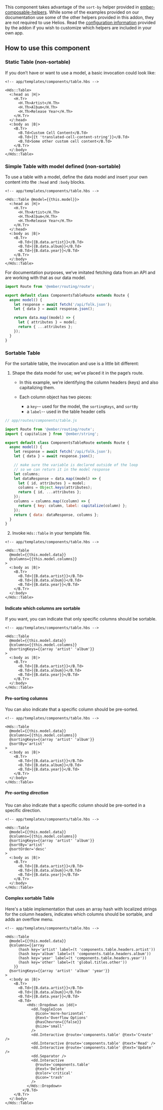 This component takes advantage of the `sort-by` helper provided in [ember-composable-helpers](https://github.com/DockYard/ember-composable-helpers). While some of the examples provided on our documentation use some of the other helpers provided in this addon, they are not required to use Helios. Read the [configuration information](https://github.com/DockYard/ember-composable-helpers#configuration) provided by the addon if you wish to customize which helpers are included in your own app.

## How to use this component

### Static Table (non-sortable)

If you don’t have or want to use a model, a basic invocation could look like:

```handlebars{data-execute=false}
<!-- app/templates/components/table.hbs -->

<Hds::Table>
  <:head as |H|>
    <H.Tr>
      <H.Th>Artist</H.Th>
      <H.Th>Album</H.Th>
      <H.Th>Release Year</H.Th>
    </H.Tr>
  </:head>
  <:body as |B|>
    <B.Tr>
      <B.Td>Custom Cell Content</B.Td>
      <B.Td>{{t 'translated-cell-content-string'}}</B.Td>
      <B.Td>Some other custom cell content</B.Td>
    </B.Tr>
  </:body>
</Hds::Table>
```

### Simple Table with model defined (non-sortable)

To use a table with a model, define the data model and insert your own content into the `:head` and `:body` blocks.

```handlebars{data-execute=false}
<!-- app/templates/components/table.hbs -->

<Hds::Table @model={{this.model}}>
  <:head as |H|>
    <H.Tr>
      <H.Th>Artist</H.Th>
      <H.Th>Album</H.Th>
      <H.Th>Release Year</H.Th>
    </H.Tr>
  </:head>
  <:body as |B|>
    <B.Tr>
      <B.Td>{{B.data.artist}}</B.Td>
      <B.Td>{{B.data.album}}</B.Td>
      <B.Td>{{B.data.year}}</B.Td>
    </B.Tr>
  </:body>
</Hds::Table>
```

For documentation purposes, we‘ve imitated fetching data from an API and are working with that as our data model.

```javascript
import Route from '@ember/routing/route';

export default class ComponentsTableRoute extends Route {
  async model() {
    let response = await fetch('/api/folk.json');
    let { data } = await response.json();

    return data.map((model) => {
      let { attributes } = model;
      return { ...attributes };
    });
  }
}
```

### Sortable Table

For the sortable table, the invocation and use is a little bit different:

1. Shape the data model for use; we’ve placed it in the page‘s route.

    - In this example, we’re identifying the column headers (keys) and also capitalizing them. 
    - Each column object has two pieces: 
      
        - a `key`\-- used for the model, the `sortingKeys`, and `sortBy`
        - a `label`\-- used in the table header cells

```javascript
// app/routes/components/table.js

import Route from '@ember/routing/route';
import { capitalize } from '@ember/string';

export default class ComponentsTableRoute extends Route {
  async model() {
    let response = await fetch('/api/folk.json');
    let { data } = await response.json();

    // make sure the variable is declared outside of the loop
    // so we can return it in the model response
    let columns;
    let dataResponse = data.map((model) => {
      let { id, attributes } = model;
      columns = Object.keys(attributes);
      return { id, ...attributes };
    });
    columns = columns.map((column) => {
      return { key: column, label: capitalize(column) };
    });
    return { data: dataResponse, columns };
  }
}
```

2. Invoke `Hds::Table` in your template file.

```handlebars{data-execute=false}
<!-- app/templates/components/table.hbs -->

<Hds::Table
  @model={{this.model.data}}
  @columns={{this.model.columns}}
>
  <:body as |B|>
    <B.Tr>
      <B.Td>{{B.data.artist}}</B.Td>
      <B.Td>{{B.data.album}}</B.Td>
      <B.Td>{{B.data.year}}</B.Td>
    </B.Tr>
  </:body>
</Hds::Table>
```

#### Indicate which columns are sortable

If you want, you can indicate that only specific columns should be sortable.

```handlebars{data-execute=false}
<!-- app/templates/components/table.hbs -->

<Hds::Table
  @model={{this.model.data}}
  @columns={{this.model.columns}}
  @sortingKeys={{array 'artist' 'album'}}
>
  <:body as |B|>
    <B.Tr>
      <B.Td>{{B.data.artist}}</B.Td>
      <B.Td>{{B.data.album}}</B.Td>
      <B.Td>{{B.data.year}}</B.Td>
    </B.Tr>
  </:body>
</Hds::Table>
```

#### Pre-sorting columns

You can also indicate that a specific column should be pre-sorted.

```handlebars{data-execute=false}
<!-- app/templates/components/table.hbs -->

<Hds::Table
  @model={{this.model.data}}
  @columns={{this.model.columns}}
  @sortingKeys={{array 'artist' 'album'}}
  @sortBy='artist'
>
  <:body as |B|>
    <B.Tr>
      <B.Td>{{B.data.artist}}</B.Td>
      <B.Td>{{B.data.album}}</B.Td>
      <B.Td>{{B.data.year}}</B.Td>
    </B.Tr>
  </:body>
</Hds::Table>
```

##### Pre-sorting direction

You can also indicate that a specific column should be pre-sorted in a specific direction.

```handlebars{data-execute=false}
<!-- app/templates/components/table.hbs -->

<Hds::Table
  @model={{this.model.data}}
  @columns={{this.model.columns}}
  @sortingKeys={{array 'artist' 'album'}}
  @sortBy='artist'
  @sortOrder='desc'
>
  <:body as |B|>
    <B.Tr>
      <B.Td>{{B.data.artist}}</B.Td>
      <B.Td>{{B.data.album}}</B.Td>
      <B.Td>{{B.data.year}}</B.Td>
    </B.Tr>
  </:body>
</Hds::Table>
```

#### Complex sortable Table

Here's a table implementation that uses an array hash with localized strings for the column headers, indicates which columns should be sortable, and adds an overflow menu.

```handlebars{data-execute=false}
<!-- app/templates/components/table.hbs -->

<Hds::Table
  @model={{this.model.data}}
  @columns={{array
      (hash key='artist' label=(t 'components.table.headers.artist'))
      (hash key='album' label=(t 'components.table.headers.album'))
      (hash key='year' label=(t 'components.table.headers.year'))
      (hash key='other' label=(t 'global.titles.other'))
    }}
  @sortingKeys={{array 'artist' 'album' 'year'}}
>
  <:body as |B|>
    <B.Tr>
      <B.Td>{{B.data.artist}}</B.Td>
      <B.Td>{{B.data.album}}</B.Td>
      <B.Td>{{B.data.year}}</B.Td>
      <B.Td>
          <Hds::Dropdown as |dd|>
            <dd.ToggleIcon
              @icon='more-horizontal'
              @text='Overflow Options'
              @hasChevron={{false}}
              @size='small'
            />
            <dd.Interactive @route='components.table' @text='Create' />
            <dd.Interactive @route='components.table' @text='Read' />
            <dd.Interactive @route='components.table' @text='Update' />
            <dd.Separator />
            <dd.Interactive
              @route='components.table'
              @text='Delete'
              @color='critical'
              @icon='trash'
            />
          </Hds::Dropdown>
        </B.Td>
    </B.Tr>
  </:body>
</Hds::Table>
```
